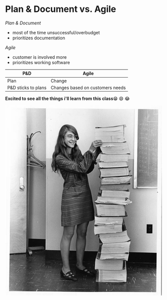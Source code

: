 # Plan & Document vs. Agile

*Plan & Document*
- most of the time unsuccessful/overbudget
- prioritizes documentation

*Agile*
- customer is involved more
- prioritizes working software


| P&D | Agile |
| ----------- | ----------- |
| Plan | Change |
| P&D sticks to plans | Changes based on customers needs |


**Excited to see all the things i'll learn from this class**😁 :smile: :joy:

![Margaret Hamilton](mh.jpg)
